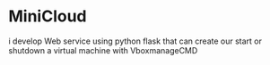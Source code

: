 # MiniCloud
i develop Web service using python flask that can create our start or shutdown a virtual machine with VboxmanageCMD 
